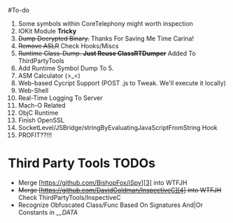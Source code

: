 #To-do
1.	Some symbols within CoreTelephony might worth inspection
2.	IOKit Module **Tricky**
3.	~~Dump Decrypted Binary.~~ Thanks For Saving Me Time Carina!
4.	~~Remove ASLR~~ Check Hooks/Miscs
5.	~~Runtime Class-Dump. **Just Reuse ClassRTDumper**~~ Added To ThirdPartyTools
6.	Add Runtime Symbol Dump To 5.
7.	ASM Calculator (>_<)
8.	Web-based Cycript Support (POST .js to Tweak. We'll execute it locally)
9.	Web-Shell
10.	Real-Time Logging To Server
11. Mach-O Related
12.	ObjC Runtime
13. Finish OpenSSL
14. SocketLevel/JSBridge/stringByEvaluatingJavaScriptFromString Hook
15.	PROFIT??!!!

# Third Party Tools TODOs
- Merge [https://github.com/BishopFox/iSpy][3] into WTFJH
- ~~Merge [https://github.com/DavidGoldman/InspectiveC][4] into WTFJH~~ Check ThirdPartyTools/InspectiveC
- Recognize Obfuscated Class/Func Based On Signatures And|Or Constants in *\_\_DATA*

[1]:	https://github.com/iSECPartners/Introspy-iOS
[2]:	https://github.com/Naville/MinusBlock
[3]:	https://github.com/BishopFox/iSpy "iSpy"
[4]:	https://github.com/DavidGoldman/InspectiveC "InspectiveC"
